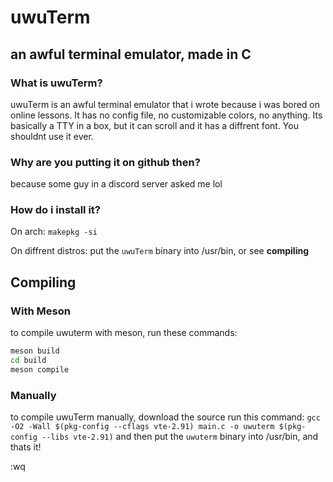 # uwuTerm
## an awful terminal emulator, made in C

### What is uwuTerm?
uwuTerm is an awful terminal emulator that i wrote because i was bored on online lessons. It has no config file, no customizable colors, no anything. Its basically a TTY in a box, but it can scroll and it has a diffrent font. You shouldnt use it ever.

### Why are you putting it on github then?
because some guy in a discord server asked me lol

### How do i install it?
On arch: `makepkg -si`

On diffrent distros: put the `uwuTerm` binary into /usr/bin, or see **compiling**

## Compiling

### With Meson
to compile uwuterm with meson, run these commands:
```bash
meson build
cd build
meson compile
```

### Manually
to compile uwuTerm manually, download the source run this command:
`gcc -O2 -Wall $(pkg-config --cflags vte-2.91) main.c -o uwuterm $(pkg-config --libs vte-2.91)` and then put the `uwuterm` binary into /usr/bin, and thats it!

:wq

